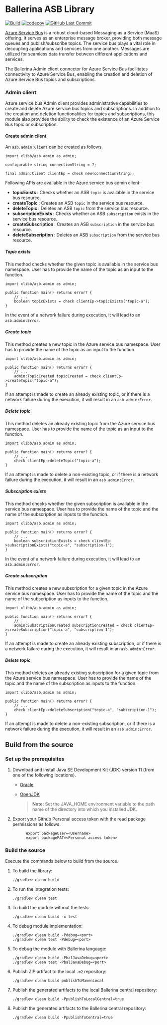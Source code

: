 # Ballerina ASB Library

[![Build](https://github.com/xlibb/module-asb/actions/workflows/build-timestamped-master.yml/badge.svg)](https://github.com/xlibb/module-asb/actions/workflows/build-timestamped-master.yml)
[![codecov](https://codecov.io/gh/xlibb/module-asb/branch/master/graph/badge.svg)](https://codecov.io/gh/xlibb/module-asb)
[![GitHub Last Commit](https://img.shields.io/github/last-commit/xlibb/module-asb.svg)](https://github.com/xlibb/module-asb/commits/master)

[Azure Service Bus](https://azure.microsoft.com/en-us/services/service-bus/) is a robust cloud-based 
Messaging as a Service (MaaS) offering. It serves as an enterprise message broker, providing both message queues and 
publish/subscribe topics. The service bus plays a vital role in decoupling applications and services from one another. 
Messages are utilized for seamless data transfer between different applications and services.

The Ballerina Admin client connector for Azure Service Bus facilitates connectivity to Azure Service Bus, 
enabling the creation and deletion of Azure Service Bus topics and subscriptions.

### Admin client

Azure service bus Admin client provides administrative capabilities to create and delete Azure service bus topics
and subscriptions. In addition to the creation and deletion functionalities for topics and subscriptions, this module
also provides the ability to check the existence of an Azure Service Bus topic or subscription.

#### Create admin client

An `asb.admin:Client` can be created as follows.
```ballerina
import xlibb/asb.admin as admin;

configurable string connectionString = ?;

final admin:Client clientEp = check new(connectionString);
```

Following APIs are available in the Azure service bus admin client:
- <b> topicExists </b>: Checks whether an ASB `topic` is available in the service bus resource.
- <b> createTopic </b>: Creates an ASB `topic` in the service bus resource.
- <b> deleteTopic </b>: Deletes an ASB `topic` from the service bus resource.
- <b> subscriptionExists </b>: Checks whether an ASB `subscription` exists in the service bus resource.
- <b> createSubscription </b>: Creates an ASB `subscription` in the service bus resource.
- <b> deleteSubscription </b>: Deletes an ASB `subscription` from the service bus resource.

##### Topic exists

This method checks whether the given topic is available in the service bus namespace. User has to provide the name of
the topic as an input to the function.
```ballerina
import xlibb/asb.admin as admin;

public function main() returns error? {
    // ...
    boolean topicExists = check clientEp->topicExists("topic-a");
}
```

In the event of a network failure during execution, it will lead to an `asb.admin:Error`.

##### Create topic

This method creates a new topic in the Azure service bus namespace. User has to provide the name of the topic as an
input to the function.
```ballerina
import xlibb/asb.admin as admin;

public function main() returns error? {
    // ...
    admin:TopicCreated topicCreated = check clientEp->createTopic("topic-a");
}
```

If an attempt is made to create an already existing topic, or if there is a network failure during the execution,
it will result in an `asb.admin:Error`.

##### Delete topic

This method deletes an already existing topic from the Azure service bus namespace. User has to provide the name of
the topic as an input to the function.
```ballerina
import xlibb/asb.admin as admin;

public function main() returns error? {
    // ...
    check clientEp->deleteTopic("topic-a");
}
```

If an attempt is made to delete a non-existing topic, or if there is a network failure during the execution,
it will result in an `asb.admin:Error`.

##### Subscription exists

This method checks whether the given subscription is available in the service bus namespace. User has to provide the
name of the topic and the name of the subscription as inputs to the function.
```ballerina
import xlibb/asb.admin as admin;

public function main() returns error? {
    // ...
    boolean subscriptionExists = check clientEp->subscriptionExists("topic-a", "subscription-1");
}
```

In the event of a network failure during execution, it will lead to an `asb.admin:Error`.

##### Create subscription

This method creates a new subscription for a given topic in the Azure service bus namespace. User has to provide the
name of the topic and the name of the subscription as inputs to the function.
```ballerina
import xlibb/asb.admin as admin;

public function main() returns error? {
    // ...
    admin:SubscriptionCreated subscriptionCreated = check clientEp->createSubscription("topic-a", "subscription-1");
}
```

If an attempt is made to create an already existing subscription, or if there is a network failure during the execution,
it will result in an `asb.admin:Error`.

##### Delete topic

This method deletes an already existing subscription for a given topic from the Azure service bus namespace. User has
to provide the name of the topic and the name of the subscription as inputs to the function.
```ballerina
import xlibb/asb.admin as admin;

public function main() returns error? {
    // ...
    check clientEp->deleteSubscription("topic-a", "subscription-1");
}
```

If an attempt is made to delete a non-existing subscription, or if there is a network failure during the execution,
it will result in an `asb.admin:Error`.

## Build from the source

### Set up the prerequisites

1.  Download and install Java SE Development Kit (JDK) version 11 (from one of the following locations).

    - [Oracle](https://www.oracle.com/java/technologies/javase-jdk11-downloads.html)

    - [OpenJDK](https://adoptopenjdk.net/)

      > **Note:** Set the JAVA_HOME environment variable to the path name of the directory into which you installed JDK.

2.  Export your Github Personal access token with the read package permissions as follows.

              export packageUser=<Username>
              export packagePAT=<Personal access token>

### Build the source

Execute the commands below to build from the source.

1. To build the library:

   ```
   ./gradlew clean build
   ```

2. To run the integration tests:
   ```
   ./gradlew clean test
   ```
3. To build the module without the tests:
   ```
   ./gradlew clean build -x test
   ```
4. To debug module implementation:
   ```
   ./gradlew clean build -Pdebug=<port>
   ./gradlew clean test -Pdebug=<port>
   ```
5. To debug the module with Ballerina language:
   ```
   ./gradlew clean build -PbalJavaDebug=<port>
   ./gradlew clean test -PbalJavaDebug=<port>
   ```
6. Publish ZIP artifact to the local `.m2` repository:
   ```
   ./gradlew clean build publishToMavenLocal
   ```
7. Publish the generated artifacts to the local Ballerina central repository:
   ```
   ./gradlew clean build -PpublishToLocalCentral=true
   ```
8. Publish the generated artifacts to the Ballerina central repository:
   ```
   ./gradlew clean build -PpublishToCentral=true
   ```

